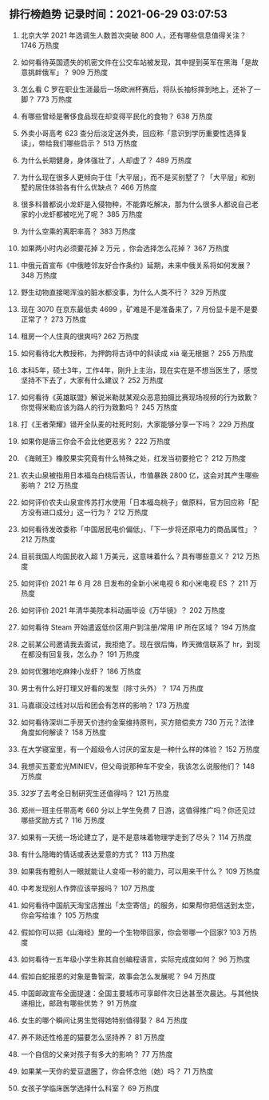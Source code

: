 
## 排行榜趋势 记录时间：2021-06-29 03:07:53
  
  1. 北京大学 2021 年选调生人数首次突破 800 人，还有哪些信息值得关注？ 1746 万热度
    
  2. 如何看待英国遗失的机密文件在公交车站被发现，其中提到英军在黑海「是故意挑衅俄军」？ 909 万热度
    
  3. 怎么看 C 罗在职业生涯最后一场欧洲杯赛后，将队长袖标摔到地上，还补了一脚？ 773 万热度
    
  4. 有哪些曾经是奢侈食品现在却变得平民化的食物？ 638 万热度
    
  5. 外卖小哥高考 623 查分后淡定送外卖，回应称「意识到学历重要性选择复读」，带给我们哪些启示？ 513 万热度
    
  6. 为什么长期健身，身体强壮了，人却虚了？ 489 万热度
    
  7. 为什么现在很多人更倾向于住「大平层」，而不是买别墅了？「大平层」和别墅的居住体验各有什么优缺点？ 466 万热度
    
  8. 很多科普都说小龙虾是入侵物种，不能靠吃解决，那为什么很多人都说自己老家的小龙虾都被吃光了呢？ 385 万热度
    
  9. 为什么空乘的离职率高？ 383 万热度
    
  10. 如果两小时内必须要花掉 2 万元 ，你会选择怎么花掉？ 367 万热度
    
  11. 中俄元首宣布《中俄睦邻友好合作条约》延期，未来中俄关系将如何发展？ 348 万热度
    
  12. 野生动物直接喝浑浊的脏水都没事，为什么人类不行？ 329 万热度
    
  13. 现在 3070 在京东最低卖 4699 ，矿难是不是准备来了，7 月份显卡是不是要正常了？ 273 万热度
    
  14. 租房一个人住真的很爽吗? 262 万热度
    
  15. 如何看待北大教授称，为押韵将古诗中的斜读成 xiá 毫无根据？ 255 万热度
    
  16. 本科5年，硕士3年，工作4年，刚升上主治，现在实在是不想当医生了，感觉坚持不下去了，大家有什么建议？ 252 万热度
    
  17. 如何看待《英雄联盟》解说米勒就某观众恶意拍摄比赛现场视频的行为致歉？你觉得米勒应该为路人的行为致歉吗？ 245 万热度
    
  18. 打《王者荣耀》错开全队麦的社死时刻，大家能够分享一下吗？ 229 万热度
    
  19. 如果你是唐三你会不会比他更恶劣？ 222 万热度
    
  20. 《海贼王》橡胶果实究竟有什么特殊之处，红发当初要抢它？ 212 万热度
    
  21. 农夫山泉被指用日本福岛白桃后否认，市值暴跌 2800 亿，这会对其产生哪些影响？ 212 万热度
    
  22. 如何评价农夫山泉宣传苏打水使用「日本福岛桃子」做原料，官方回应称「配方没有进口成分」这一行为？ 212 万热度
    
  23. 如何看待发改委称「中国居民电价偏低」、「下一步将还原电力的商品属性」？ 212 万热度
    
  24. 目前我国人均国民收入超 1 万美元，这意味着什么？具有哪些意义？ 212 万热度
    
  25. 如何评价 2021 年 6 月 28 日发布的全新小米电视 6 和小米电视 ES ？ 211 万热度
    
  26. 如何评价 2021 年清华美院本科动画毕设《万华镜》？ 202 万热度
    
  27. 如何看待 Steam 开始遣返低价区用户到注册/常用 IP 所在区域？ 194 万热度
    
  28. 之前某公司邀请我去面试，我拒绝了。现在很后悔，昨天微信联系了 hr，到现在都没有回复我，怎么办？ 191 万热度
    
  29. 如何优雅地吃麻辣小龙虾？ 186 万热度
    
  30. 男士有什么好打理又好看的发型（除寸头外）？ 174 万热度
    
  31. 马嘉祺没过线对以后和团会有怎样的影响？ 173 万热度
    
  32. 如何看待深圳二手房天价违约金案维持原判，买方赔偿卖方 730 万元？法律角度如何解读？ 158 万热度
    
  33. 在大学寝室里，有一个超级令人讨厌的室友是一种什么样的体验？ 152 万热度
    
  34. 我想买五菱宏光MINIEV，但父母说那种车不安全，我该怎么说服他们？ 148 万热度
    
  35. 32岁了去考全日制研究生还值得吗？ 121 万热度
    
  36. 郑州一班主任带高考 660 分以上学生免费 7 日游，这值得推广吗？你还见过哪些奖励方式？ 116 万热度
    
  37. 如果有一天统一场论建立了，是不是意味着物理学走到了尽头？ 114 万热度
    
  38. 有什么隐晦的情话或表达爱意的方式？ 113 万热度
    
  39. 如果我有瞪别人一眼就能让人变哑一秒的能力，可以用来干什么？ 109 万热度
    
  40. 中考发现别人作弊应该举报吗？ 107 万热度
    
  41. 如何看待中国航天淘宝店推出「太空寄信」的服务，如果帮你把信送到太空，你会写给谁？ 105 万热度
    
  42. 假如你可以把《山海经》里的一个生物带回家，你会带哪一个回家? 103 万热度
    
  43. 如何看待一五年级小学生称其自创编程语言，实际完成度如何？ 96 万热度
    
  44. 假如白蛇报恩的对象是鲁智深，故事会怎么发展呢？ 94 万热度
    
  45. 中国邮政宣布全面提速：全国主要城市可享邮件次日达甚至次晨达。与其他快递相比，邮政有哪些优势？ 91 万热度
    
  46. 女生的哪个瞬间让男生觉得她特别值得娶？ 84 万热度
    
  47. 养不熟还性格差的猫要怎么坚持养？ 81 万热度
    
  48. 一个自信的父亲对孩子有多大的影响？ 77 万热度
    
  49. 如果某一天你的爱豆退圈了，你会怀念他（她）吗？ 71 万热度
    
  50. 女孩子学临床医学选择什么科室？ 69 万热度
    
